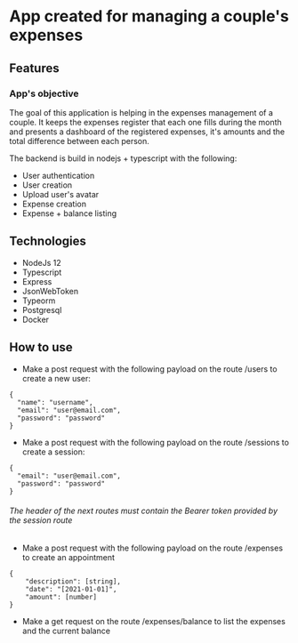 
# App created for managing a couple's expenses

## Features

### App's objective

The goal of this application is helping in the expenses management of a couple. It keeps the expenses register that each one fills during the month and presents a dashboard of the registered expenses, it's amounts and the total difference between each person.


 The backend is build in nodejs + typescript with the following:

* User authentication
* User creation
* Upload user's avatar
* Expense creation
* Expense + balance listing

## Technologies

* NodeJs 12
* Typescript
* Express
* JsonWebToken
* Typeorm
* Postgresql
* Docker

## How to use

* Make a post request with the following payload on the route /users to create a new user:
```
{
  "name": "username",
  "email": "user@email.com",
  "password": "password"
}
```

* Make a post request with the following payload on the route /sessions to create a session:
```
{
  "email": "user@email.com",
  "password": "password"
}
```

###### The header of the next routes must contain the Bearer token provided by the session route

* Make a post request with the following payload on the route /expenses to create an appointment

```
{
	"description": [string],
	"date": "[2021-01-01]",
	"amount": [number]
}
```

* Make a get request on the route /expenses/balance to list the expenses and the current balance

<!--stackedit_data:
eyJoaXN0b3J5IjpbLTIwNDU4ODU1NzEsLTEwNDQwMTgyMzJdfQ
==
-->